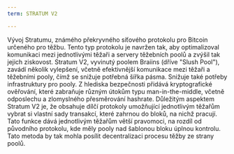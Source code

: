 ```yaml
---
term: STRATUM V2

---
```

Vývoj Stratumu, známého překryvného síťového protokolu pro Bitcoin určeného pro těžbu. Tento typ protokolu je navržen tak, aby optimalizoval komunikaci mezi jednotlivými těžaři a servery těžebních poolů a zvýšil tak jejich ziskovost. Stratum V2, vyvinutý poolem Braiins (dříve "Slush Pool"), zavádí několik vylepšení, včetně efektivnější komunikace mezi těžaři a těžebními pooly, čímž se snižuje potřebná šířka pásma. Snižuje také potřeby infrastruktury pro pooly. Z hlediska bezpečnosti přidává kryptografické ověřování, které zabraňuje různým útokům typu man-in-the-middle, včetně odposlechu a zlomyslného přesměrování hashrate. Důležitým aspektem Stratum V2 je, že obsahuje dílčí protokoly umožňující jednotlivým těžařům vybrat si vlastní sady transakcí, které zahrnou do bloků, na nichž pracují. Tato funkce dává jednotlivým těžařům větší pravomoci, na rozdíl od původního protokolu, kde měly pooly nad šablonou bloku úplnou kontrolu. Tato metoda by tak mohla posílit decentralizaci procesu těžby ze strany poolů.